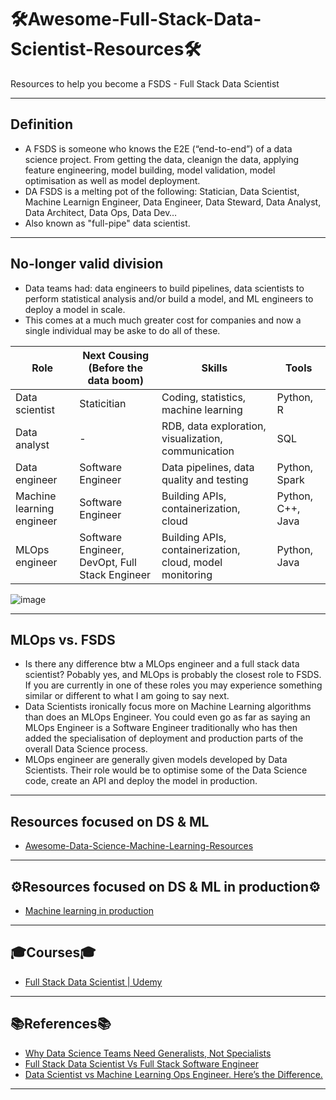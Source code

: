 #  🛠️Awesome-Full-Stack-Data-Scientist-Resources🛠️
Resources to help you become a FSDS - Full Stack Data Scientist
***

## Definition
- A FSDS is someone who knows the E2E (“end-to-end”) of a data science project. From getting the data, cleanign the data, applying feature engineering, model building, model validation, model optimisation as well as model deployment.
- DA FSDS is a melting pot of the following: Statician, Data Scientist, Machine Learnign Engineer, Data Engineer, Data Steward, Data Analyst, Data Architect, Data Ops, Data Dev…
- Also known as "full-pipe" data scientist.
***

## No-longer valid division
- Data teams had: data engineers to build pipelines, data scientists to perform statistical analysis and/or build a model, and ML engineers to deploy a model in scale.
- This comes at a much much greater cost for companies and now a single individual may be aske to do all of these.

| Role | Next Cousing (Before the data boom) | Skills | Tools |
| - | - | - | - |
| Data scientist | Staticitian | Coding, statistics, machine learning | Python, R |
| Data analyst | - | RDB, data exploration, visualization, communication | SQL |
| Data engineer | Software Engineer| Data pipelines, data quality and testing | Python, Spark |
| Machine learning engineer | Software Engineer | Building APIs, containerization, cloud | Python, C++, Java |
| MLOps engineer | Software Engineer, DevOpt, Full Stack Engineer | Building APIs, containerization, cloud, model monitoring | Python, Java |

![image](https://github.com/kyaiooiayk/Awesome-Full-Stack-Data-Scientist-Resources/assets/89139139/52cc9f0f-c934-4412-a445-b37cb2bd17c7)

***

## MLOps vs. FSDS
- Is there any difference btw a MLOps engineer and a full stack data scientist? Pobably yes, and MLOps is probably the closest role to FSDS. If you are currently in one of these roles you may experience something similar or different to what I am going to say next.
- Data Scientists ironically focus more on Machine Learning algorithms than does an MLOps Engineer. You could even go as far as saying an MLOps Engineer is a Software Engineer traditionally who has then added the specialisation of deployment and production parts of the overall Data Science process.
- MLOps engineer are generally given models developed by Data Scientists. Their role would be to optimise some of the Data Science code, create an API and deploy the model in production.
***

## Resources focused on DS & ML
- [Awesome-Data-Science-Machine-Learning-Resources](https://github.com/kyaiooiayk/Awesome-Data-Science-Machine-Learning-Resources)
***

## ⚙️Resources focused on DS & ML in production⚙️
- [Machine learning in production](https://github.com/eugeneyan/applied-ml)
***

## 🎓Courses🎓
- [Full Stack Data Scientist | Udemy](https://www.udemy.com/course/full-stack-data-science/)
***

## 📚References📚
- [Why Data Science Teams Need Generalists, Not Specialists ](https://hbr.org/2019/03/why-data-science-teams-need-generalists-not-specialists)
- [Full Stack Data Scientist Vs Full Stack Software Engineer](https://www.linkedin.com/pulse/full-stack-data-scientist-vs-softwareengineer-total-data-science/)
- [Data Scientist vs Machine Learning Ops Engineer. Here’s the Difference.](https://towardsdatascience.com/data-scientist-vs-machine-learning-ops-engineer-heres-the-difference-ad976936e651)
***
